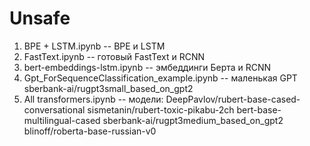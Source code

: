 # Unsafe

1) BPE + LSTM.ipynb  -- BPE и LSTM
2) FastText.ipynb  -- готовый FastText и RCNN
3) bert-embeddings-lstm.ipynb  -- эмбеддинги Берта и RCNN
4) Gpt_ForSequenceClassification_example.ipynb  -- маленькая GPT sberbank-ai/rugpt3small_based_on_gpt2
5) All transformers.ipynb  -- модели: 
    DeepPavlov/rubert-base-cased-conversational
    sismetanin/rubert-toxic-pikabu-2ch
    bert-base-multilingual-cased
    sberbank-ai/rugpt3medium_based_on_gpt2
    blinoff/roberta-base-russian-v0

